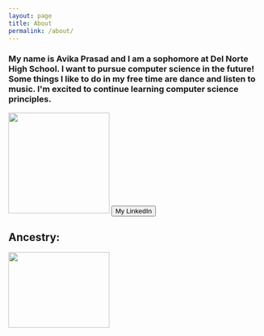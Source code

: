 ```yaml
---
layout: page
title: About
permalink: /about/
---
```


<h3> My name is Avika Prasad and I am a sophomore at Del Norte High School. I want to pursue computer science in the future! Some things I like to do in my free time are dance and listen to music. I'm excited to continue learning computer science principles.</h3>

<div>
<img src="/savika.png" width="200" height ="200"/>
<a href="https://www.linkedin.com/in/avika-prasad-157b332a6/" target="_blank">
<button>My LinkedIn</button>
</a>
<span>
<h2> <strong> Ancestry: </strong> </h2>
<img src="indian flag.gif" width="200" height="150"> 